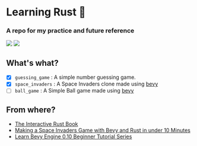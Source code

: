 # Learning Rust 🦀

### A repo for my practice and future reference

![](https://img.shields.io/github/last-commit/shub39/learning-rust?&style=for-the-badge&color=FFB1C8&logoColor=D9E0EE&labelColor=292324)
![](https://img.shields.io/github/repo-size/shub39/learning-rust?color=CAC992&label=SIZE&logo=googledrive&style=for-the-badge&logoColor=D9E0EE&labelColor=292324)

## What's what?

- [x] `guessing_game` : A simple number guessing game.
- [x] `space_invaders` : A Space Invaders clone made using [bevy](https://github.com/bevyengine/bevy)
- [ ] `ball_game` : A Simple Ball game made using [bevy](https://github.com/bevyengine/bevy)

## From where?

- [The Interactive Rust Book](https://rust-book.cs.brown.edu/experiment-intro.html)
- [Making a Space Invaders Game with Bevy and Rust in under 10 Minutes](https://youtu.be/PDa88vDY7O0)
- [Learn Bevy Engine 0.10 Beginner Tutorial Series](https://www.youtube.com/playlist?list=PLVnntJRoP85JHGX7rGDu6LaF3fmDDbqyd)